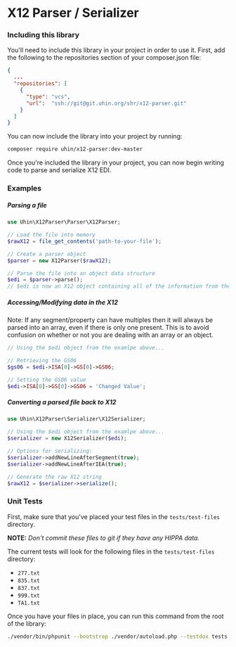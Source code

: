 # X12 Parser / Serializer

### Including this library

You'll need to include this library in your project in order to use it. First, add the following to the repositories section of your composer.json file:
```json
{
  ...
  "repositories": [
    {
      "type": "vcs",
      "url":  "ssh://git@git.uhin.org/shr/x12-parser.git"
    }
  ]
}
```

You can now include the library into your project by running:

```bash
composer require uhin/x12-parser:dev-master
```

Once you're included the library in your project, you can now begin writing code to parse and serialize X12 EDI.

### Examples

##### Parsing a file
```php
use Uhin\X12Parser\Parser\X12Parser;

// Load the file into memory
$rawX12 = file_get_contents('path-to-your-file');

// Create a parser object
$parser = new X12Parser($rawX12);

// Parse the file into an object data structure
$edi = $parser->parse();
// $edi is now an X12 object containing all of the information from the X12 file
```

##### Accessing/Modifying data in the X12
Note: If any segment/property can have multiples then it will always be parsed into an array, even if there is only one present. This is to avoid confusion on whether or not you are dealing with an array or an object.
```php
// Using the $edi object from the examlpe above...

// Retrieving the GS06
$gs06 = $edi->ISA[0]->GS[0]->GS06;

// Setting the GS06 value
$edi->ISA[0]->GS[0]->GS06 = 'Changed Value';
```

##### Converting a parsed file back to X12
```php
use Uhin\X12Parser\Serializer\X12Serializer;

// Using the $edi object from the examlpe above...
$serializer = new X12Serializer($edi);

// Options for serializing:
$serializer->addNewLineAfterSegment(true);
$serializer->addNewLineAfterIEA(true);

// Generate the raw X12 string
$rawX12 = $serializer->serialize();
```

### Unit Tests

First, make sure that you've placed your test files in the `tests/test-files` directory.

__NOTE:__ _Don't commit these files to git if they have any HIPPA data._ 

The current tests will look for the following files in the `tests/test-files` directory:
- `277.txt`
- `835.txt`
- `837.txt`
- `999.txt`
- `TA1.txt`

Once you have your files in place, you can run this command from the root of the library:

```bash
./vendor/bin/phpunit --bootstrap ./vendor/autoload.php --testdox tests
```